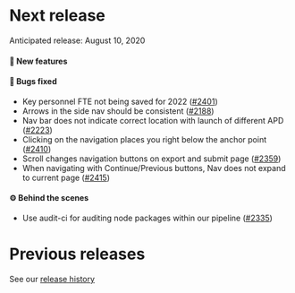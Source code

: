 # Next release

Anticipated release: August 10, 2020

#### 🚀 New features

#### 🐛 Bugs fixed

- Key personnel FTE not being saved for 2022 ([#2401])
- Arrows in the side nav should be consistent ([#2188])
- Nav bar does not indicate correct location with launch of different APD ([#2223])
- Clicking on the navigation places you right below the anchor point ([#2410])
- Scroll changes navigation buttons on export and submit page ([#2359])
- When navigating with Continue/Previous buttons, Nav does not expand to current page ([#2415])

#### ⚙️ Behind the scenes

- Use audit-ci for auditing node packages within our pipeline ([#2335])

# Previous releases

See our [release history](https://github.com/CMSgov/eAPD/releases)

[#2335]: https://github.com/CMSgov/eAPD/issues/2335
[#2401]: https://github.com/CMSgov/eAPD/issues/2401
[#2335]: https://github.com/CMSgov/eAPD/issues/2335
[#2188]: https://github.com/CMSgov/eAPD/issues/2188
[#2223]: https://github.com/CMSgov/eAPD/issues/2223
[#2410]: https://github.com/CMSgov/eAPD/issues/2410
[#2359]: https://github.com/CMSgov/eAPD/issues/2359
[#2415]: https://github.com/CMSgov/eAPD/issues/2415
